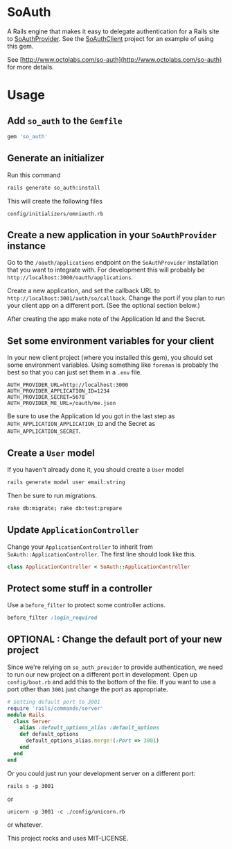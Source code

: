 # SoAuth

A Rails engine that makes it easy to delegate authentication for a Rails
site to
[SoAuthProvider](https://github.com/jagthedrummer/so_auth_provider).
See the [SoAuthClient](https://github.com/jagthedrummer/so_auth_client)
project for an example of using this gem.

See [http://www.octolabs.com/so-auth](http://www.octolabs.com/so-auth)
for more details.


Usage
==============

## Add `so_auth` to the `Gemfile`

```ruby
gem 'so_auth'
```

## Generate an initializer

Run this command

```bash
rails generate so_auth:install
```

This will create the following files

```
config/initializers/omniauth.rb
```

## Create a new application in your `SoAuthProvider` instance

Go to the `/oauth/applications` endpoint on the `SoAuthProvider`
installation that you want to integrate with.  For development this will
probably be `http://localhost:3000/oauth/applications`.

Create a new application, and set the callback URL to
`http://localhost:3001/auth/so/callback`. Change the port if you
plan to run your client app on a different port. (See the optional
section below.)

After creating the app make note of the Application Id and the 
Secret.

## Set some environment variables for your client

In your new client project (where you installed this gem), you should
set some environment variables.  Using something like `foreman` is
probably the best so that you can just set them in a `.env` file.

```
AUTH_PROVIDER_URL=http://localhost:3000
AUTH_PROVIDER_APPLICATION_ID=1234
AUTH_PROVIDER_SECRET=5678
AUTH_PROVIDER_ME_URL=/oauth/me.json
```

Be sure to use the Application Id you got in the last step as
`AUTH_APPLICATION_APPLICATION_ID` and the Secret as `AUTH_APPLICATION_SECRET`.

## Create a `User` model

If you haven't already done it, you should create a `User` model

```bash
rails generate model user email:string
```

Then be sure to run migrations.

```bash
rake db:migrate; rake db:test:prepare
```

## Update `ApplicationController`

Change your `ApplicationController` to inherit from
`SoAuth::ApplicationController`. The first line should look like this.

```ruby
class ApplicationController < SoAuth::ApplicationController
```

## Protect some stuff in a controller

Use a `before_filter` to protect some controller actions.

```ruby
before_filter :login_required
```





## OPTIONAL : Change the default port of your new project

Since we're relying on `so_auth_provider` to provide authentication, we need
to run our new project on a different port in development.  Open up `config/boot.rb`
and add this to the bottom of the file.  If you want to use a port other
than `3001` just change the port as appropriate.

```ruby
# Setting default port to 3001
require 'rails/commands/server'
module Rails
  class Server
    alias :default_options_alias :default_options
    def default_options
      default_options_alias.merge!(:Port => 3001)
    end    
  end
end
```

Or you could just run your development server on a different port:

```
rails s -p 3001
```

or

```
unicorn -p 3001 -c ./config/unicorn.rb
```

or whatever.

This project rocks and uses MIT-LICENSE.
